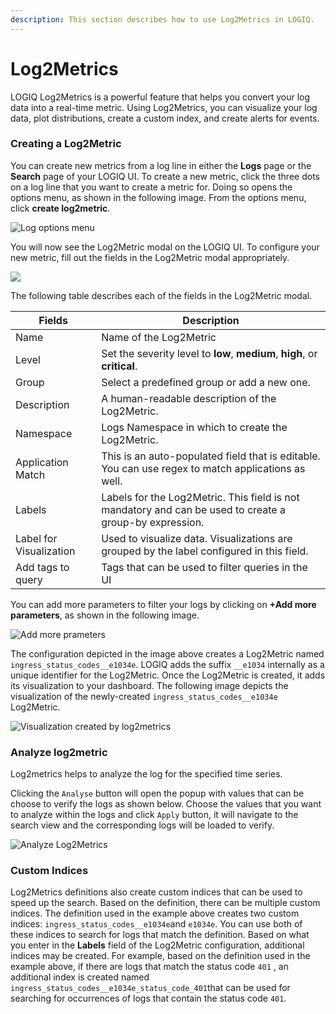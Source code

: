 ```yaml
---
description: This section describes how to use Log2Metrics in LOGIQ.
---
```


# Log2Metrics

LOGIQ Log2Metrics is a powerful feature that helps you convert your log data into a real-time metric. Using Log2Metrics, you can visualize your log data, plot distributions, create a custom index, and create alerts for events.

### Creating a Log2Metric

You can create new metrics from a log line in either the **Logs** page or the **Search** page of your LOGIQ UI. To create a new metric, click the three dots on a log line that you want to create a metric for. Doing so opens the options menu, as shown in the following image. From the options menu, click **create log2metric**.&#x20;

![Log options menu](../.gitbook/assets/log\_menu\_drop\_down.png)

You will now see the Log2Metric modal on the LOGIQ UI. To configure your new metric, fill out the fields in the Log2Metric modal appropriately.&#x20;

![](../.gitbook/assets/log2metric\_dialog.png)

The following table describes each of the fields in the Log2Metric modal.&#x20;

| Fields                  | Description                                                                                             |
| ----------------------- | ------------------------------------------------------------------------------------------------------- |
| Name                    | Name of the Log2Metric                                                                                  |
| Level                   | Set the severity level to **low**, **medium**, **high**, or **critical**.                               |
| Group                   | Select a predefined group or add a new one.                                                             |
| Description             | A human-readable description of the Log2Metric.                                                         |
| Namespace               | Logs Namespace in which to create the Log2Metric.                                                       |
| Application Match       | This is an auto-populated field that is editable. You can use regex to match applications as well.      |
| Labels                  | Labels for the Log2Metric. This field is not mandatory and can be used to create a group-by expression. |
| Label for Visualization | Used to visualize data. Visualizations are grouped by the label configured in this field.               |
| Add tags to query       | Tags that can be used to filter queries in the UI                                                       |

You can add more parameters to filter your logs by clicking on **+Add more parameters**, as shown in the following image.

![Add more prameters](../.gitbook/assets/add\_more\_params.png)

The configuration depicted in the image above creates a Log2Metric named `ingress_status_codes__e1034e`. LOGIQ adds the suffix `__e1034` internally as a unique identifier for the Log2Metric. Once the Log2Metric is created, it adds its visualization to your dashboard. The following image depicts the visualization of the newly-created `ingress_status_codes__e1034e` Log2Metric.&#x20;

![Visualization created by log2metrics](../.gitbook/assets/log2metric\_vis.png)

### Analyze log2metric

Log2metrics helps to analyze the log for the specified time series.&#x20;

Clicking the `Analyse` button will open the popup with values that can be choose to verify the logs as shown below. Choose the values that you want to analyze within the logs and click `Apply` button, it will navigate to the search view and the corresponding logs will be loaded to verify.

![Analyze Log2Metrics](../.gitbook/assets/analyze\_log2metrics.png)

### Custom Indices

Log2Metrics definitions also create custom indices that can be used to speed up the search. Based on the definition, there can be multiple custom indices. The definition used in the example above creates two custom indices: `ingress_status_codes__e1034e`and `e1034e`. You can use both of these indices to search for logs that match the definition. Based on what you enter in the **Labels** field of the Log2Metric configuration, additional indices may be created. For example, based on the definition used in the example above, if there are logs that match the status code `401` , an additional index is created named `ingress_status_codes__e1034e_status_code_401`that can be used for searching for occurrences of logs that contain the status code `401`.&#x20;

